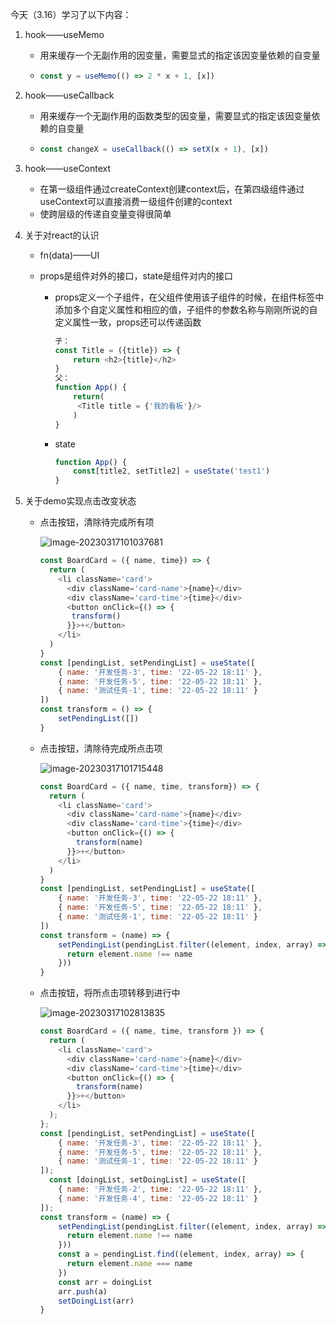 今天（3.16）学习了以下内容：

1. hook——useMemo

   - 用来缓存一个无副作用的因变量，需要显式的指定该因变量依赖的自变量

   - ```js
     const y = useMemo(() => 2 * x + 1, [x])
     ```

2. hook——useCallback

   - 用来缓存一个无副作用的函数类型的因变量，需要显式的指定该因变量依赖的自变量

   - ```js
     const changeX = useCallback(() => setX(x + 1), [x])
     ```

3. hook——useContext

   - 在第一级组件通过createContext创建context后，在第四级组件通过useContext可以直接消费一级组件创建的context
   - 使跨层级的传递自变量变得很简单

4. 关于对react的认识

   - fn(data)——UI

   - props是组件对外的接口，state是组件对内的接口

     - props定义一个子组件，在父组件使用该子组件的时候，在组件标签中添加多个自定义属性和相应的值，子组件的参数名称与刚刚所说的自定义属性一致，props还可以传递函数

       ```js
       子：
       const Title = ({title}) => {
           return <h2>{title}</h2>
       }
       父：
       function App() {
           return(
           	<Title title = {'我的看板'}/>
           )
       }
       ```

     - state

       ```js
       function App() {
           const[title2, setTitle2] = useState('test1')
       }
       ```

5. 关于demo实现点击改变状态

   - 点击按钮，清除待完成所有项

     ![image-20230317101037681](C:\Users\28346\AppData\Roaming\Typora\typora-user-images\image-20230317101037681.png)

     ```js
     const BoardCard = ({ name, time}) => {
       return (
         <li className='card'>
           <div className='card-name'>{name}</div>
           <div className='card-time'>{time}</div>
           <button onClick={() => {
           	transform()
           }}>+</button>
         </li>
       )
     }
     const [pendingList, setPendingList] = useState([
         { name: '开发任务-3', time: '22-05-22 18:11' },
         { name: '开发任务-5', time: '22-05-22 18:11' },
         { name: '测试任务-1', time: '22-05-22 18:11' }
     ])
     const transform = () => {
         setPendingList([])
     }
     ```

   - 点击按钮，清除待完成所点击项

     ![image-20230317101715448](C:\Users\28346\AppData\Roaming\Typora\typora-user-images\image-20230317101715448.png)

     ```js
     const BoardCard = ({ name, time, transform}) => {
       return (
         <li className='card'>
           <div className='card-name'>{name}</div>
           <div className='card-time'>{time}</div>
           <button onClick={() => {
             transform(name)
           }}>+</button>
         </li>
       )
     }
     const [pendingList, setPendingList] = useState([
         { name: '开发任务-3', time: '22-05-22 18:11' },
         { name: '开发任务-5', time: '22-05-22 18:11' },
         { name: '测试任务-1', time: '22-05-22 18:11' }
     ])
     const transform = (name) => {
         setPendingList(pendingList.filter((element, index, array) => {
           return element.name !== name
         }))
     }
     ```

   - 点击按钮，将所点击项转移到进行中

     ![image-20230317102813835](C:\Users\28346\AppData\Roaming\Typora\typora-user-images\image-20230317102813835.png)

     ```js
     const BoardCard = ({ name, time, transform }) => {
       return (
         <li className='card'>
           <div className='card-name'>{name}</div>
           <div className='card-time'>{time}</div>
           <button onClick={() => {
             transform(name)
           }}>+</button>
         </li>
       );
     };
     const [pendingList, setPendingList] = useState([
         { name: '开发任务-3', time: '22-05-22 18:11' },
         { name: '开发任务-5', time: '22-05-22 18:11' },
         { name: '测试任务-1', time: '22-05-22 18:11' }
     ]);
       const [doingList, setDoingList] = useState([
         { name: '开发任务-2', time: '22-05-22 18:11' },
         { name: '开发任务-4', time: '22-05-22 18:11' }
     ]);
     const transform = (name) => {
         setPendingList(pendingList.filter((element, index, array) => {
           return element.name !== name
         }))
         const a = pendingList.find((element, index, array) => {
           return element.name === name
         })
         const arr = doingList
         arr.push(a)
         setDoingList(arr)
     }
     ```

     
